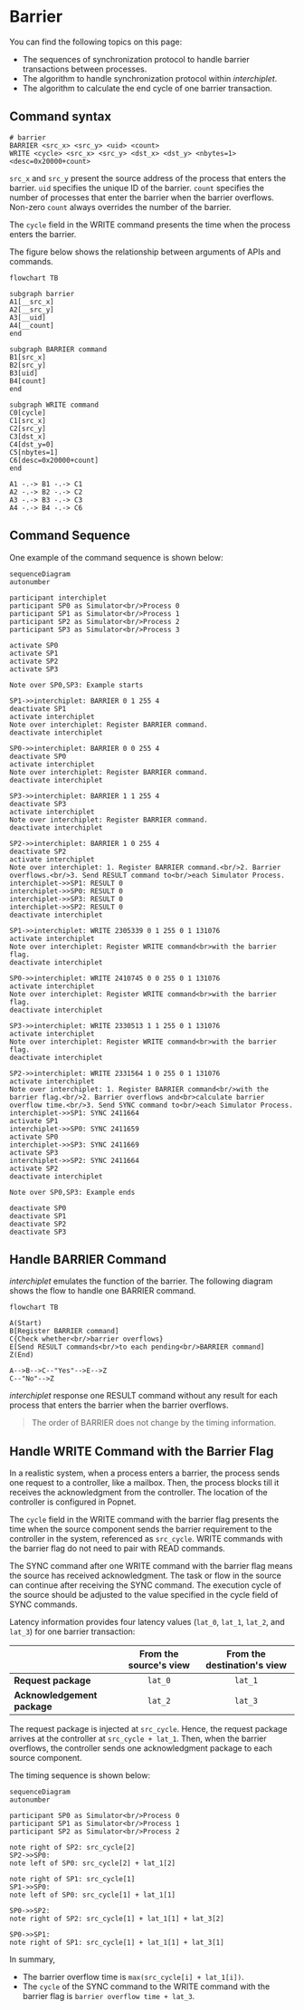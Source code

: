 # Barrier

You can find the following topics on this page:

- The sequences of synchronization protocol to handle barrier transactions between processes.
- The algorithm to handle synchronization protocol within *interchiplet*.
- The algorithm to calculate the end cycle of one barrier transaction.

## Command syntax

```
# barrier
BARRIER <src_x> <src_y> <uid> <count>
WRITE <cycle> <src_x> <src_y> <dst_x> <dst_y> <nbytes=1> <desc=0x20000+count>
```

`src_x` and `src_y` present the source address of the process that enters the barrier. `uid` specifies the unique ID of the barrier. `count` specifies the number of processes that enter the barrier when the barrier overflows. Non-zero `count` always overrides the number of the barrier.

The `cycle` field in the WRITE command presents the time when the process enters the barrier.

The figure below shows the relationship between arguments of APIs and commands.

```mermaid
flowchart TB

subgraph barrier
A1[__src_x]
A2[__src_y]
A3[__uid]
A4[__count]
end

subgraph BARRIER command
B1[src_x]
B2[src_y]
B3[uid]
B4[count]
end

subgraph WRITE command
C0[cycle]
C1[src_x]
C2[src_y]
C3[dst_x]
C4[dst_y=0]
C5[nbytes=1]
C6[desc=0x20000+count]
end

A1 -.-> B1 -.-> C1
A2 -.-> B2 -.-> C2
A3 -.-> B3 -.-> C3
A4 -.-> B4 -.-> C6

```

## Command Sequence

One example of the command sequence is shown below:

```mermaid
sequenceDiagram
autonumber

participant interchiplet
participant SP0 as Simulator<br/>Process 0
participant SP1 as Simulator<br/>Process 1
participant SP2 as Simulator<br/>Process 2
participant SP3 as Simulator<br/>Process 3

activate SP0
activate SP1
activate SP2
activate SP3

Note over SP0,SP3: Example starts

SP1->>interchiplet: BARRIER 0 1 255 4
deactivate SP1
activate interchiplet
Note over interchiplet: Register BARRIER command.
deactivate interchiplet

SP0->>interchiplet: BARRIER 0 0 255 4
deactivate SP0
activate interchiplet
Note over interchiplet: Register BARRIER command.
deactivate interchiplet

SP3->>interchiplet: BARRIER 1 1 255 4
deactivate SP3
activate interchiplet
Note over interchiplet: Register BARRIER command.
deactivate interchiplet

SP2->>interchiplet: BARRIER 1 0 255 4
deactivate SP2
activate interchiplet
Note over interchiplet: 1. Register BARRIER command.<br/>2. Barrier overflows.<br/>3. Send RESULT command to<br/>each Simulator Process.
interchiplet->>SP1: RESULT 0
interchiplet->>SP0: RESULT 0
interchiplet->>SP3: RESULT 0
interchiplet->>SP2: RESULT 0
deactivate interchiplet

SP1->>interchiplet: WRITE 2305339 0 1 255 0 1 131076
activate interchiplet
Note over interchiplet: Register WRITE command<br>with the barrier flag.
deactivate interchiplet

SP0->>interchiplet: WRITE 2410745 0 0 255 0 1 131076
activate interchiplet
Note over interchiplet: Register WRITE command<br>with the barrier flag.
deactivate interchiplet

SP3->>interchiplet: WRITE 2330513 1 1 255 0 1 131076
activate interchiplet
Note over interchiplet: Register WRITE command<br>with the barrier flag.
deactivate interchiplet

SP2->>interchiplet: WRITE 2331564 1 0 255 0 1 131076
activate interchiplet
Note over interchiplet: 1. Register BARRIER command<br/>with the barrier flag.<br/>2. Barrier overflows and<br>calculate barrier overflow time.<br/>3. Send SYNC command to<br/>each Simulator Process.
interchiplet->>SP1: SYNC 2411664
activate SP1
interchiplet->>SP0: SYNC 2411659
activate SP0
interchiplet->>SP3: SYNC 2411669
activate SP3
interchiplet->>SP2: SYNC 2411664
activate SP2
deactivate interchiplet

Note over SP0,SP3: Example ends

deactivate SP0
deactivate SP1
deactivate SP2
deactivate SP3
```

## Handle BARRIER Command

*interchiplet* emulates the function of the barrier. The following diagram shows the flow to handle one BARRIER command.

```mermaid
flowchart TB

A(Start)
B[Register BARRIER command]
C{Check whether<br/>barrier overflows}
E[Send RESULT commands<br/>to each pending<br/>BARRIER command]
Z(End)

A-->B-->C--"Yes"-->E-->Z
C--"No"-->Z
```

*interchiplet* response one RESULT command without any result for each process that enters the barrier when the barrier overflows.

> The order of BARRIER does not change by the timing information.

## Handle WRITE Command with the Barrier Flag

In a realistic system, when a process enters a barrier, the process sends one request to a controller, like a mailbox. Then, the process blocks till it receives the acknowledgment from the controller. The location of the controller is configured in Popnet.

The `cycle` field in the WRITE command with the barrier flag presents the time when the source component sends the barrier requirement to the controller in the system, referenced as `src_cycle`. WRITE commands with the barrier flag do not need to pair with READ commands.

The SYNC command after one WRITE command with the barrier flag means the source has received acknowledgment. The task or flow in the source can continue after receiving the SYNC command. The execution cycle of the source should be adjusted to the value specified in the cycle field of SYNC commands.

Latency information provides four latency values (`lat_0`, `lat_1`, `lat_2`, and `lat_3`) for one barrier transaction:

| | From the source's view | From the destination's view |
| ---- | :----: | :----: |
| **Request package** | `lat_0` | `lat_1` |
| **Acknowledgement package** | `lat_2` | `lat_3` |

The request package is injected at `src_cycle`. Hence, the request package arrives at the controller at `src_cycle + lat_1`. Then, when the barrier overflows, the controller sends one acknowledgment package to each source component.

The timing sequence is shown below:

```mermaid
sequenceDiagram 
autonumber

participant SP0 as Simulator<br/>Process 0
participant SP1 as Simulator<br/>Process 1
participant SP2 as Simulator<br/>Process 2

note right of SP2: src_cycle[2]
SP2->>SP0: 
note left of SP0: src_cycle[2] + lat_1[2]

note right of SP1: src_cycle[1]
SP1->>SP0: 
note left of SP0: src_cycle[1] + lat_1[1]

SP0->>SP2: 
note right of SP2: src_cycle[1] + lat_1[1] + lat_3[2]

SP0->>SP1: 
note right of SP1: src_cycle[1] + lat_1[1] + lat_3[1]
```

In summary,

- The barrier overflow time is  `max(src_cycle[i] + lat_1[i])`.
- The `cycle` of the SYNC command to the WRITE command with the barrier flag is `barrier overflow time + lat_3`.
